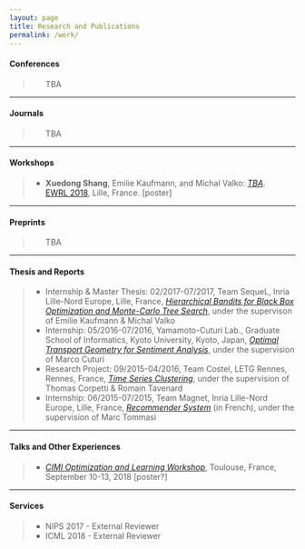 ```yaml
---
layout: page
title: Research and Publications
permalink: /work/
---
```


<h4><B>Conferences</B></h4>

<blockquote>
<ul style="list-style-type:square">
  TBA
</ul>
</blockquote>

<hr />

<h4><B>Journals</B></h4>

<blockquote>
<ul style="list-style-type:square">
  TBA
</ul>
</blockquote>

<hr />

<h4><B>Workshops</B></h4>

<blockquote>
<ul style="list-style-type:square">
  <li>
    <strong>Xuedong Shang</strong>, Emilie Kaufmann, and Michal Valko: <em><a href="">TBA</a></em>.<br />
    <a href="https://ewrl.wordpress.com/ewrl14-2018/">EWRL 2018</a>, Lille, France. [poster]
  </li>
</ul>
</blockquote>

<hr />

<h4><B>Preprints</B></h4>

<blockquote>
<ul style="list-style-type:square">
  TBA
</ul>
</blockquote>

<hr />

<h4><B>Thesis and Reports</B></h4>

<blockquote>
<ul style="list-style-type:square">
  <li>Internship & Master Thesis: 02/2017-07/2017, Team SequeL, Inria Lille-Nord Europe, Lille, France, <em><a href="/static/documents/bandits.pdf">Hierarchical Bandits for Black Box Optimization and Monte-Carlo Tree Search</a></em>, under the supervison of Emilie Kaufmann & Michal Valko
  </li>

  <li>Internship: 05/2016-07/2016, Yamamoto-Cuturi Lab., Graduate School of Informatics, Kyoto University, Kyoto, Japan, <em><a href="/static/documents/optimal_transport.pdf">Optimal Transport Geometry for Sentiment Analysis</a></em>, under the supervision of Marco Cuturi
  </li>

  <li>Research Project: 09/2015-04/2016, Team Costel, LETG Rennes, Rennes, France, <em><a href="/static/documents/time_series.pdf">Time Series Clustering</a></em>, under the supervision of Thomas Corpetti & Romain Tavenard
  </li>

  <li>Internship: 06/2015-07/2015, Team Magnet, Inria Lille-Nord Europe, Lille, France, <em><a href="/static/documents/recommender.pdf">Recommender System</a></em> (in French), under the supervision of Marc Tommasi
  </li>
</ul>

</blockquote>

<hr />

<h4><B>Talks and Other Experiences</B></h4>

<blockquote>
<ul style="list-style-type:square">
  <li><i><a href="http://www.cimi.univ-toulouse.fr/optimisation/en/workshop-optimization-and-machine-learning/">CIMI Optimization and Learning Workshop</a></i>, Toulouse, France, September 10-13, 2018 [poster?]</li>
</ul>
</blockquote>

<hr />

<h4><B>Services</B></h4>

<blockquote>
<ul style="list-style-type:square">
  <li>NIPS 2017 - External Reviewer</li>
  <li>ICML 2018 - External Reviewer</li>
</ul>
</blockquote>
